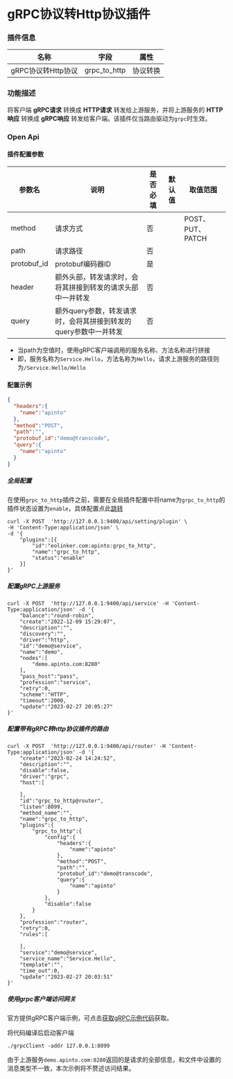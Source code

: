 # gRPC协议转Http协议插件

### 插件信息

| 名称            | 字段           | 属性   |
|---------------|--------------|------|
| gRPC协议转Http协议 | grpc_to_http | 协议转换 |


### 功能描述

将客户端 **gRPC请求** 转换成 **HTTP请求** 转发给上游服务，并将上游服务的 **HTTP响应** 转换成 **gRPC响应** 转发给客户端。该插件仅当路由驱动为`grpc`时生效。

### Open Api

#### 插件配置参数
| 参数名         | 说明                                    | 是否必填 | 默认值   | 取值范围           |
|-------------|---------------------------------------|------|-------|----------------|
| method      | 请求方式                                  | 否    |       | POST、PUT、PATCH |
| path        | 请求路径                                  | 否    |       |                |
| protobuf_id | protobuf编码器ID                         | 是    |       |                |
| header      | 额外头部，转发请求时，会将其拼接到转发的请求头部中一并转发         | 否    |       |                |
| query       | 额外query参数，转发请求时，会将其拼接到转发的query参数中一并转发 | 否    |       |                |

* 当path为空值时，使用gRPC客户端调用的服务名称、方法名称进行拼接
* 即，服务名称为`Service.Hello`，方法名称为`Hello`，请求上游服务的路径则为`/Service.Hello/Hello`

#### 配置示例
```json
{
  "headers":{
    "name":"apinto"
  },
  "method":"POST",
  "path":"",
  "protobuf_id":"demo@transcode",
  "query":{
    "name":"apinto"
  }
}
```

##### 全局配置

在使用`grpc_to_http`插件之前，需要在全局插件配置中将name为`grpc_to_http`的插件状态设置为`enable`，具体配置点此[跳转](/docs/apinto/plugins)

```shell
curl -X POST  'http://127.0.0.1:9400/api/setting/plugin' \
-H 'Content-Type:application/json' \
-d '{
    "plugins":[{
        "id":"eolinker.com:apinto:grpc_to_http",
        "name":"grpc_to_http",
        "status":"enable"
    }]
}'
```


##### 配置gRPC上游服务
```shell
curl -X POST  'http://127.0.0.1:9400/api/service' -H 'Content-Type:application/json' -d '{
    "balance":"round-robin",
    "create":"2022-12-09 15:29:07",
    "description":"",
    "discovery":"",
    "driver":"http",
    "id":"demo@service",
    "name":"demo",
    "nodes":[
        "demo.apinto.com:8280"
    ],
    "pass_host":"pass",
    "profession":"service",
    "retry":0,
    "scheme":"HTTP",
    "timeout":2000,
    "update":"2023-02-27 20:05:27"
}' 
```


##### 配置带有gRPC转http协议插件的路由

```shell
curl -X POST  'http://127.0.0.1:9400/api/router' -H 'Content-Type:application/json' -d '{
    "create":"2023-02-24 14:24:52",
    "description":"",
    "disable":false,
    "driver":"grpc",
    "host":[

    ],
    "id":"grpc_to_http@router",
    "listen":8099,
    "method_name":"",
    "name":"grpc_to_http",
    "plugins":{
        "grpc_to_http":{
            "config":{
                "headers":{
                    "name":"apinto"
                },
                "method":"POST",
                "path":"",
                "protobuf_id":"demo@transcode",
                "query":{
                    "name":"apinto"
                }
            },
            "disable":false
        }
    },
    "profession":"router",
    "retry":0,
    "rules":[

    ],
    "service":"demo@service",
    "service_name":"Service.Hello",
    "template":"",
    "time_out":0,
    "update":"2023-02-27 20:03:51"
}' 
```

##### 使用grpc客户端访问网关
官方提供gRPC客户端示例，可点击[获取gRPC示例代码](https://github.com/eolinker/apinto/tree/main/example/grpc)获取。

将代码编译后启动客户端
```shell
./grpcClient -addr 127.0.0.1:8099
```

由于上游服务`demo.apinto.com:8280`返回的是请求的全部信息，和文件中设置的消息类型不一致，本次示例将不赘述访问结果。

